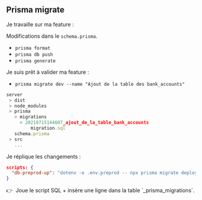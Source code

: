 ## Prisma migrate

<div grid="~ cols-2 gap-6" class="relative">

<div v-click>
<mdi-numeric-1-box class="inline text-orange-300 text-2xl -mt-1" />
Je travaille sur ma feature :

Modifications dans le `schema.prisma`.
- `prisma format`
- `prisma db push`
- `prisma generate`
</div>

<div v-click class="-mt-10">
<mdi-numeric-2-box class="inline text-orange-300 text-2xl -mt-1" />
Je suis prêt à valider ma feature :

- `prisma migrate dev --name "Ajout de la table des bank_accounts"`

```js {4-7}
server
 > dist
 > node_modules
 > prisma
   > migrations
     > 20210715144607_ajout_de_la_table_bank_accounts
         migration.sql
   schema.prisma
 > src
   ...
```
</div>

</div>

<div v-click class="-mt-2">
<div class="mb-1">
<mdi-numeric-3-box class="inline text-orange-300 text-2xl -mt-1" />
Je réplique les changements :
</div>

```json
scripts: {
  "db-preprod-up": "dotenv -e .env.preprod -- npx prisma migrate deploy",
}
```

<div class="mt-2">
👉 &nbsp;Joue le script SQL + insère une ligne dans la table `_prisma_migrations`.
</div>
</div>


<!--
#### Prisma intègre de la gestion de migrations. (qu'on peut utiliser, ou pas !)

#### Le workflow sur lequel je commence à me caler.

#### On peut aller vérifier les scripts SQL générés par 'prisma migrate'. Dans mon cas rien de bien compliqué donc c'était ok.
#### On peut toujours aller modifier ces scripts (garder la main), mais attention aux modifs il faut que ça reste compatible avec le client Prisma.
-->
